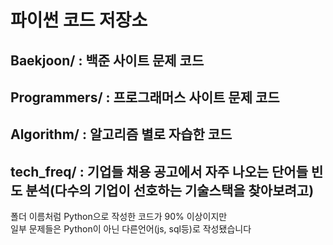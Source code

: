 # 파이썬 코드 저장소
## Baekjoon/ : 백준 사이트 문제 코드
## Programmers/ : 프로그래머스 사이트 문제 코드
## Algorithm/ : 알고리즘 별로 자습한 코드
## tech_freq/ : 기업들 채용 공고에서 자주 나오는 단어들 빈도 분석(다수의 기업이 선호하는 기술스택을 찾아보려고)
폴더 이름처럼 Python으로 작성한 코드가 90% 이상이지만<br>
일부 문제들은 Python이 아닌 다른언어(js, sql등)로 작성됐습니다
